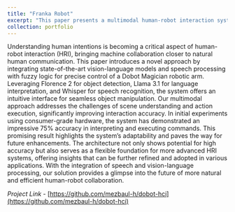 ```yaml
---
title: "Franka Robot"
excerpt: "This paper presents a multimodal human-robot interaction system integrating vision-language models (Florence 2), language interpretation (Llama 3.1), and speech recognition (Whisper) with fuzzy logic for precise control of a Dobot Magician robotic arm. Initial tests show 75% accuracy, highlighting its potential for more natural, efficient human-robot collaboration.<br/><img src='/images/robot ultrasound system.jpg'>"
collection: portfolio
---
```


Understanding human intentions is becoming a critical aspect of human-robot interaction (HRI), bringing machine collaboration closer to natural human communication. This paper introduces a novel approach by integrating state-of-the-art vision-language models and speech processing with fuzzy logic for precise control of a Dobot Magician robotic arm. Leveraging Florence 2 for object detection, Llama 3.1 for language interpretation, and Whisper for speech recognition, the system offers an intuitive interface for seamless object manipulation. Our multimodal approach addresses the challenges of scene understanding and action execution, significantly improving interaction accuracy. In initial experiments using consumer-grade hardware, the system has demonstrated an impressive 75% accuracy in interpreting and executing commands. This promising result highlights the system’s adaptability and paves the way for future enhancements. The architecture not only shows potential for high accuracy but also serves as a flexible foundation for more advanced HRI systems, offering insights that can be further refined and adopted in various applications. With the integration of speech and vision-language processing, our solution provides a glimpse into the future of more natural and efficient human-robot collaboration.

*Project Link -* [https://github.com/mezbaul-h/dobot-hci](https://github.com/mezbaul-h/dobot-hci)
